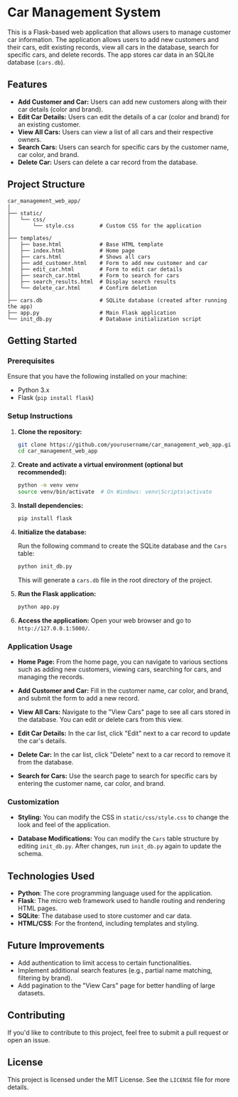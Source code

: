 
# Car Management System

This is a Flask-based web application that allows users to manage customer car information. The application allows users to add new customers and their cars, edit existing records, view all cars in the database, search for specific cars, and delete records. The app stores car data in an SQLite database (`cars.db`).

## Features

- **Add Customer and Car:** Users can add new customers along with their car details (color and brand).
- **Edit Car Details:** Users can edit the details of a car (color and brand) for an existing customer.
- **View All Cars:** Users can view a list of all cars and their respective owners.
- **Search Cars:** Users can search for specific cars by the customer name, car color, and brand.
- **Delete Car:** Users can delete a car record from the database.

## Project Structure

```
car_management_web_app/
│
├── static/
│   └── css/
│       └── style.css        # Custom CSS for the application
│
├── templates/
│   ├── base.html            # Base HTML template
│   ├── index.html           # Home page
│   ├── cars.html            # Shows all cars
│   ├── add_customer.html    # Form to add new customer and car
│   ├── edit_car.html        # Form to edit car details
│   ├── search_car.html      # Form to search for cars
│   ├── search_results.html  # Display search results
│   └── delete_car.html      # Confirm deletion
│
├── cars.db                  # SQLite database (created after running the app)
├── app.py                   # Main Flask application
└── init_db.py               # Database initialization script
```

## Getting Started

### Prerequisites

Ensure that you have the following installed on your machine:
- Python 3.x
- Flask (`pip install flask`)

### Setup Instructions

1. **Clone the repository:**
   ```bash
   git clone https://github.com/yourusername/car_management_web_app.git
   cd car_management_web_app
   ```

2. **Create and activate a virtual environment (optional but recommended):**
   ```bash
   python -m venv venv
   source venv/bin/activate  # On Windows: venv\Scripts\activate
   ```

3. **Install dependencies:**
   ```bash
   pip install flask
   ```

4. **Initialize the database:**

   Run the following command to create the SQLite database and the `Cars` table:
   ```bash
   python init_db.py
   ```

   This will generate a `cars.db` file in the root directory of the project.

5. **Run the Flask application:**
   ```bash
   python app.py
   ```

6. **Access the application:**
   Open your web browser and go to `http://127.0.0.1:5000/`.

### Application Usage

- **Home Page:**
  From the home page, you can navigate to various sections such as adding new customers, viewing cars, searching for cars, and managing the records.

- **Add Customer and Car:**
  Fill in the customer name, car color, and brand, and submit the form to add a new record.

- **View All Cars:**
  Navigate to the "View Cars" page to see all cars stored in the database. You can edit or delete cars from this view.

- **Edit Car Details:**
  In the car list, click "Edit" next to a car record to update the car's details.

- **Delete Car:**
  In the car list, click "Delete" next to a car record to remove it from the database.

- **Search for Cars:**
  Use the search page to search for specific cars by entering the customer name, car color, and brand.

### Customization

- **Styling:**
  You can modify the CSS in `static/css/style.css` to change the look and feel of the application.
  
- **Database Modifications:**
  You can modify the `Cars` table structure by editing `init_db.py`. After changes, run `init_db.py` again to update the schema.

## Technologies Used

- **Python**: The core programming language used for the application.
- **Flask**: The micro web framework used to handle routing and rendering HTML pages.
- **SQLite**: The database used to store customer and car data.
- **HTML/CSS**: For the frontend, including templates and styling.

## Future Improvements

- Add authentication to limit access to certain functionalities.
- Implement additional search features (e.g., partial name matching, filtering by brand).
- Add pagination to the "View Cars" page for better handling of large datasets.

## Contributing

If you'd like to contribute to this project, feel free to submit a pull request or open an issue.

## License

This project is licensed under the MIT License. See the `LICENSE` file for more details.
